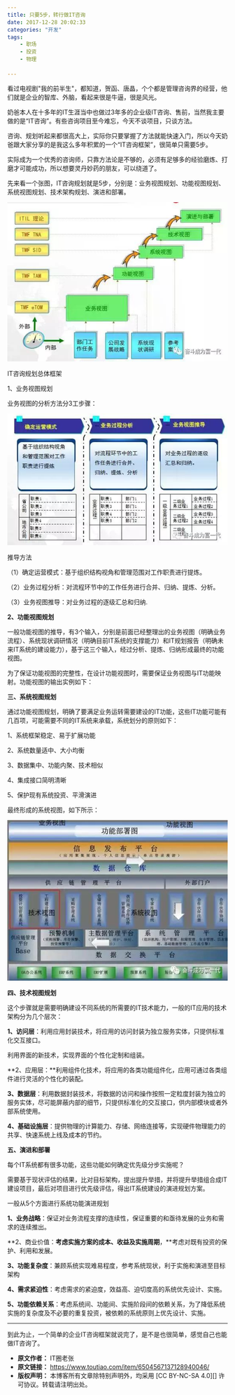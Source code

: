 ```yaml
---
title: 只要5步，转行做IT咨询
date: 2017-12-28 20:02:33
categories: "开发"
tags:
	- 职场
	- 投资
	- 物理

---
```


看过电视剧"我的前半生"，都知道，贺函、唐晶，个个都是管理咨询界的经营，他们就是企业的智库、外脑，看起来很是牛逼，很是风光。

奶爸本人在十多年的IT生涯当中也做过3年多的企业级IT咨询、售前，当然我主要做的是“IT咨询”。有些咨询项目至今难忘，今天不谈项目，只谈方法。

咨询、规划听起来都很高大上，实际你只要掌握了方法就能快速入门，所以今天奶爸跟大家分享的是我这么多年积累的一个“IT咨询框架”，很简单只需要5步。

实际成为一个优秀的咨询师，只靠方法论是不够的，必须有足够多的经验磨炼、打磨才可能成功，所以想要灵丹妙药的朋友，可以绕道了。

先来看一个张图，IT咨询规划就是5步，分别是：业务视图规划、功能视图规划、系统视图规划、技术架构规划、演进和部署。

![只要5步，转行做IT咨询][5_IT]

IT咨询规划总体框架

1、业务视图规划

业务视图的分析方法分3工步骤：

![只要5步，转行做IT咨询][5_IT 1]

推导方法

（1）确定运营模式：基于组织结构视角和管理范围对工作职责进行提炼。

（2）业务过程分析：对流程环节中的工作任务进行合并、归纳、提炼、分析。

（3）业务视图推导：对业务过程的逐级汇总和归纳.

**2、功能视图规划**

一般功能视图的推导，有3个输入，分别是前面已经整理出的业务视图（明确业务流程）、系统现状调研情况（明确目前IT系统的支撑能力）和IT规划报告（明确未来IT系统的建设能力），基于这三个输入，经过分析、提炼、归纳形成最终的功能视图。

为了保证功能视图的完整性，在设计功能视图时，需要保证业务视图与IT功能映射。功能视图的输出实例如下：

**三、系统视图规划**

通过功能视图规划，明确了要满足业务运转需要建设的IT功能，这些IT功能可能有几百项，可能需要不同的IT系统来承载，系统划分的原则如下：

1、系统框架稳定、易于扩展功能

2、系统数量适中、大小均衡

3、数据集中、功能内聚、技术相似

4、集成接口简明清晰

5、保护现有系统投资、平滑演进

最终形成的系统视图，如下所示：

![只要5步，转行做IT咨询][5_IT 2]

**四、技术视图规划**

这个步骤就是需要明确建设不同系统的所需要的IT技术能力，一般的IT应用的技术架构分为几个层次：

**1、访问层**：利用应用封装技术，将应用的访问封装为独立服务实体，只提供标准化交互接口。

利用界面的新技术，实现界面的个性化定制和组装。

**2、应用层：**利用组件化技术，将应用的各类功能组件化，应用可通过各类组件进行灵活的个性化的装配。

**3、数据层**：利用数据封装技术，将数据的访问和操作按照一定粒度封装为独立的服务实体，尽可能屏蔽内部的细节，只提供标准化的交互接口，供内部模块或者外部系统使用。

**4、基础设施层**：提供物理的计算能力、存储、网络连接等，实现硬件物理能力的共享、快速系统上线及成本的节约。

**五、演进和部署**

每个IT系统都有很多功能，这些功能如何确定优先级分步实施呢？

需要基于现状评估的结果，比对目标架构，提出提升举措，并将提升举措组合成IT建设项目，最后对项目进行优先级评估，得出IT系统建设的演进规划方案。

一般从5个方面进行系统功能演进规划

**1、业务战略**：保证对业务流程支撑的连续性，保证重要的和亟待发展的业务和需求的连续推出。

**2、商业价值：**考虑实施方案的成本、收益及实施周期**，**考虑对既有投资的保护、利用和发展。

**3、功能复杂度**：兼顾系统实现难易程度，参考系统现状，利于实施和演进至目标架构

**4、需求紧迫性**：考虑需求的紧迫度，效益高、迫切度高的系统优先设计、实施。

**5、功能依赖关系**：考虑系统间、功能间、实施阶段间的依赖关系，为了降低系统实施的复杂度及不必要的重复投资，被依赖的系统原则上优先设计、实施。

--------------------

到此为止，一个简单的企业IT咨询框架就说完了，是不是也很简单，感觉自己也能做IT咨询了。


[5_IT]: static/resources/crawler/QZAE-EEMZ-77NA.jpg
[5_IT 1]: static/resources/crawler/AZBA-R2EB-EQQI.jpg
[5_IT 2]: static/resources/crawler/UZ3M-AB6J-7V3U.jpg
 *  **原文作者：** IT圈老张
 *  **原文链接：** https://www.toutiao.com/item/6504567137128940046/
 *  **版权声明：** 本博客所有文章除特别声明外，均采用 [CC BY-NC-SA 4.0][] 许可协议。转载请注明出处。
